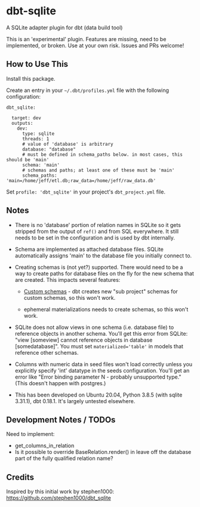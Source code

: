 
# dbt-sqlite

A SQLite adapter plugin for dbt (data build tool)

This is an 'experimental' plugin. Features are missing, need to be
implemented, or broken. Use at your own risk. Issues and PRs welcome!

## How to Use This

Install this package.

Create an entry in your `~/.dbt/profiles.yml` file with the following configuration:

```
dbt_sqlite:

  target: dev
  outputs:
    dev:
      type: sqlite
      threads: 1
      # value of 'database' is arbitrary
      database: "database"
      # must be defined in schema_paths below. in most cases, this should be 'main'
      schema: 'main'
      # schemas and paths; at least one of these must be 'main'
      schema_paths: 'main=/home/jeff/etl.db;raw_data=/home/jeff/raw_data.db'
```

Set `profile: 'dbt_sqlite'` in your project's `dbt_project.yml` file.

## Notes

- There is no 'database' portion of relation names in SQLite so it gets
stripped from the output of `ref()` and from SQL everywhere. It still
needs to be set in the configuration and is used by dbt internally.

- Schema are implemented as attached database files. SQLite automatically
assigns 'main' to the database file you initially connect to.

- Creating schemas is (not yet?) supported. There would need to be a way
to create paths for database files on the fly for the new schema that are
created. This impacts several features:

  - [Custom schemas](https://docs.getdbt.com/docs/building-a-dbt-project/building-models/using-custom-schemas/) - 
dbt creates new "sub project" schemas for custom schemas, so this won't work.

  - ephemeral materializations needs to create schemas, so this won't work.

- SQLite does not allow views in one schema (i.e. database file) to reference
objects in another schema. You'll get this error from SQLite: "view [someview]
cannot reference objects in database [somedatabase]". You must set
`materialized='table'` in models that reference other schemas.

- Columns with numeric data in seed files won't load correctly unless you
explicitly specify 'int' datatype in the seeds configuration. You'll get an error
like "Error binding parameter N - probably unsupported type." (This doesn't
happen with postgres.)

- This has been developed on Ubuntu 20.04, Python 3.8.5 (with sqlite 3.31.1),
dbt 0.18.1. It's largely untested elsewhere.

## Development Notes / TODOs

Need to implement:
- get_columns_in_relation
- Is it possible to override BaseRelation.render() in leave off the database
part of the fully qualified relation name?

## Credits

Inspired by this initial work by stephen1000: https://github.com/stephen1000/dbt_sqlite

